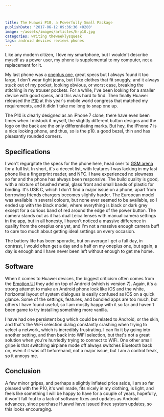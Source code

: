 ```yaml
---



title: The Huawei P10, a Powerfully Small Package
publishDate: '2017-06-12 09:36:36 +0200'
image: ~/assets/images/articles/h-p10.jpg
categories: writing theweeklysqueak
tags: android devices reviews phones
---
```


Like any modern citizen, I love my smartphone, but I wouldn't describe myself as a power user, my phone is supplemental to my computer, not a replacement for it.

My last phone was a [oneplus one](https://oneplus.net/one), great specs but I always found it too large, I don't wear tight jeans, but I like clothes that fit snuggly, and it always stuck out of my pocket, looking obvious, or worst case, breaking the stitching in my trouser pockets. For a while, I've been looking for a smaller device with good specs, and this was hard to find. Then finally Huawei released the [P10](https://consumer.huawei.com/en/mobile-phones/p10/index.htm) at this year's mobile world congress that matched my requirements, and it didn't take me long to snap one up.

The P10 is clearly designed as an iPhone 7 clone, there have even been times when I mistook it myself, the slightly different button designs and the logo on the back are the only differentiating marks. But hey, the iPhone 7 is a nice looking phone, and thus, so is the p10. a good bezel, thin and has pleasantly rounded corners.

## Specifications

I won't regurgitate the specs for the phone here, head over to [GSM arena](https://www.gsmarena.com/huawei_p10-8514.php) for a full list. In short, it's a decent list, with features I was lacking in my last phone like a fingerprint reader, and NFC. I have experienced no slowness so far and the phone has always been responsive. The build quality is good, with a mixture of brushed metal, glass front and small bands of plastic for binding. It's USB C, which I don't find a major issue on a phone, apart from borrowing friends chargers becomes slightly harder. The European model was available in several colours, but none ever seemed to be available, so I ended up with the black model, where everything is black or dark grey except for a curious band of red around the edge of the power button. The camera stands out as it has dual Leica lenses with manual camera settings in the app, but in all honesty, I haven't noticed a massive difference in quality from the oneplus one yet, and I'm not a massive enough camera buff to care too much about getting ideal settings on every occasion.

The battery life has been sporadic, but on average I get a full day, in contrast, I would often get a day and a half on my oneplus one, but again, a day is enough and I have never been left without enough to get me home.

## Software

When it comes to Huawei devices, the biggest criticism often comes from the [Emotion UI](https://emui.huawei.com) they add on top of Android (which is version 7). Again, it's a strong attempt to make an Android phone look like iOS and the white, horizontal layout of system dialogues is easily confused as iOS on a quick glance. Some of the settings, features, and bundled apps are too much, but others I have found useful, so I am mostly happy with it so far and haven't been game to try installing something more vanilla.

I have had one persistent bug which could be related to Android, or the skin, and that's the WiFi selection dialog constantly crashing when trying to select a network, which is incredibly frustrating. I can fix it by going into another setting, and then back into WiFi selection, but that's not a great solution when you're hurriedly trying to connect to WiFi. One other small gripe is that switching airplane mode off always switches Bluetooth back on, even if it was off beforehand, not a major issue, but I am a control freak, so it annoys me.

## Conclusion

A few minor gripes, and perhaps a slightly inflated price aside, I am so far pleased with the P10, it's well made, fits nicely in my clothing, is light, and feels like something I will be happy to have for a couple of years, hopefully, it won't fall foul to a lack of software fixes and updates as Android advances, since purchase Huawei have issued three system updates, so this looks encouraging.

